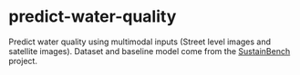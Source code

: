 # predict-water-quality
Predict water quality using multimodal inputs (Street level images and satellite images). Dataset and baseline model come from the [SustainBench](https://github.com/sustainlab-group/sustainbench.git) project. 
